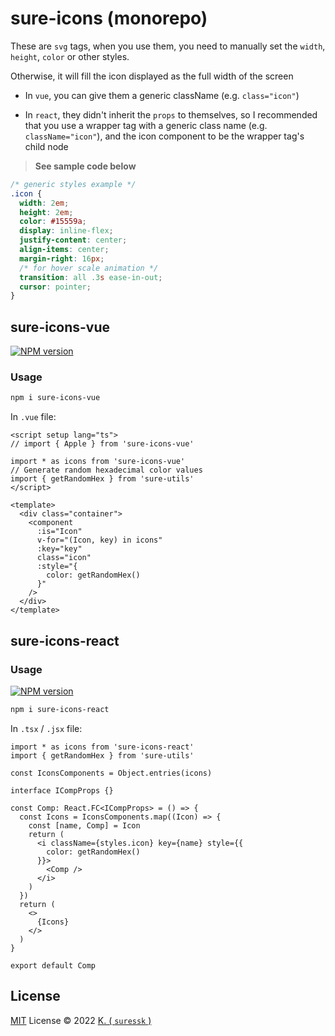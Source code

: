 # sure-icons (monorepo)

These are `svg` tags, when you use them, you need to manually set the `width`, `height`, `color` or other styles.

Otherwise, it will fill the icon displayed as the full width of the screen

- In `vue`, you can give them a generic className (e.g. `class="icon"`)

- In `react`, they didn't inherit the `props` to themselves, so I recommended that you use a wrapper tag with a generic class name (e.g. `className="icon"`), and the icon component to be the wrapper tag's child node

> **See sample code below**

```css
/* generic styles example */
.icon {
  width: 2em;
  height: 2em;
  color: #15559a;
  display: inline-flex;
  justify-content: center;
  align-items: center;
  margin-right: 16px;
  /* for hover scale animation */
  transition: all .3s ease-in-out;
  cursor: pointer;
}
```

## sure-icons-vue

[![NPM version](https://img.shields.io/npm/v/sure-icons-vue?color=f40&label=sure-icons-vue)](https://www.npmjs.com/package/sure-icons-vue)

### Usage

```bash
npm i sure-icons-vue
```

In `.vue` file:

```vue
<script setup lang="ts">
// import { Apple } from 'sure-icons-vue'

import * as icons from 'sure-icons-vue'
// Generate random hexadecimal color values
import { getRandomHex } from 'sure-utils'
</script>

<template>
  <div class="container">
    <component
      :is="Icon"
      v-for="(Icon, key) in icons"
      :key="key"
      class="icon"
      :style="{
        color: getRandomHex()
      }"
    />
  </div>
</template>
```

## sure-icons-react

### Usage

[![NPM version](https://img.shields.io/npm/v/sure-icons-react?color=f40&label=sure-icons-react)](https://www.npmjs.com/package/sure-icons-react)

```bash
npm i sure-icons-react
```

In `.tsx` / `.jsx` file:

```tsx
import * as icons from 'sure-icons-react'
import { getRandomHex } from 'sure-utils'

const IconsComponents = Object.entries(icons)

interface ICompProps {}

const Comp: React.FC<ICompProps> = () => {
  const Icons = IconsComponents.map((Icon) => {
    const [name, Comp] = Icon
    return (
      <i className={styles.icon} key={name} style={{
        color: getRandomHex()
      }}>
        <Comp />
      </i>
    )
  })
  return (
    <>
      {Icons}
    </>
  )
}

export default Comp
```

## License

[MIT](./LICENSE) License © 2022 [K. ( `suressk` )](https://github.com/suressk)
